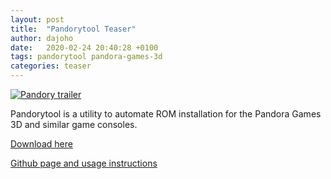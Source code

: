 ```yaml
---
layout: post
title:  "Pandorytool Teaser"
author: dajoho
date:   2020-02-24 20:40:28 +0100
tags: pandorytool pandora-games-3d
categories: teaser
---
```


[![Pandory trailer](assets/youtube-SU2iwxVzdmE.jpg)](https://www.youtube.com/watch?v=SU2iwxVzdmE)


Pandorytool is a utility to automate ROM installation for the Pandora Games 3D and similar game consoles.

[Download here][pandory-release]

[Github page and usage instructions][pandory-github]


[pandory-release]: https://github.com/emuchicken/pandorytool/releases 
[pandory-github]: https://github.com/emuchicken/pandorytool/
